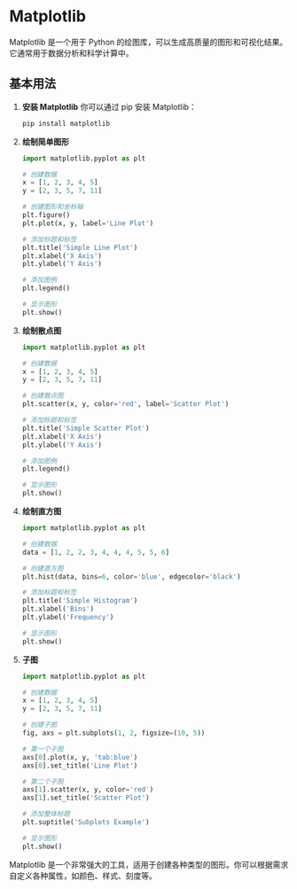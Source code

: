 # Matplotlib
Matplotlib 是一个用于 Python 的绘图库，可以生成高质量的图形和可视化结果。它通常用于数据分析和科学计算中。

## 基本用法

1. **安装 Matplotlib**
   你可以通过 pip 安装 Matplotlib：
   ```bash
   pip install matplotlib
   ```

2. **绘制简单图形**
   ```python
   import matplotlib.pyplot as plt

   # 创建数据
   x = [1, 2, 3, 4, 5]
   y = [2, 3, 5, 7, 11]

   # 创建图形和坐标轴
   plt.figure()
   plt.plot(x, y, label='Line Plot')
   
   # 添加标题和标签
   plt.title('Simple Line Plot')
   plt.xlabel('X Axis')
   plt.ylabel('Y Axis')
   
   # 添加图例
   plt.legend()
   
   # 显示图形
   plt.show()
   ```

3. **绘制散点图**
   ```python
   import matplotlib.pyplot as plt

   # 创建数据
   x = [1, 2, 3, 4, 5]
   y = [2, 3, 5, 7, 11]

   # 创建散点图
   plt.scatter(x, y, color='red', label='Scatter Plot')
   
   # 添加标题和标签
   plt.title('Simple Scatter Plot')
   plt.xlabel('X Axis')
   plt.ylabel('Y Axis')
   
   # 添加图例
   plt.legend()
   
   # 显示图形
   plt.show()
   ```

4. **绘制直方图**
   ```python
   import matplotlib.pyplot as plt

   # 创建数据
   data = [1, 2, 2, 3, 4, 4, 4, 5, 5, 6]

   # 创建直方图
   plt.hist(data, bins=6, color='blue', edgecolor='black')
   
   # 添加标题和标签
   plt.title('Simple Histogram')
   plt.xlabel('Bins')
   plt.ylabel('Frequency')
   
   # 显示图形
   plt.show()
   ```

5. **子图**
   ```python
   import matplotlib.pyplot as plt

   # 创建数据
   x = [1, 2, 3, 4, 5]
   y = [2, 3, 5, 7, 11]

   # 创建子图
   fig, axs = plt.subplots(1, 2, figsize=(10, 5))
   
   # 第一个子图
   axs[0].plot(x, y, 'tab:blue')
   axs[0].set_title('Line Plot')
   
   # 第二个子图
   axs[1].scatter(x, y, color='red')
   axs[1].set_title('Scatter Plot')
   
   # 添加整体标题
   plt.suptitle('Subplots Example')
   
   # 显示图形
   plt.show()
   ```

Matplotlib 是一个非常强大的工具，适用于创建各种类型的图形。你可以根据需求自定义各种属性，如颜色、样式、刻度等。